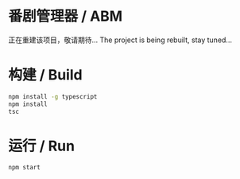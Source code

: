 # 番剧管理器 / ABM
正在重建该项目，敬请期待…
The project is being rebuilt, stay tuned...

# 构建 / Build
```bash
npm install -g typescript
npm install
tsc
```

# 运行 / Run
```bash
npm start
```
